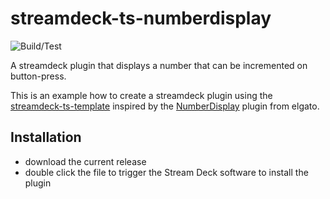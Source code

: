 # streamdeck-ts-numberdisplay

![Build/Test](https://github.com/rweich/streamdeck-ts-numberdisplay/workflows/Build%2FTest/badge.svg)

A streamdeck plugin that displays a number that can be incremented on button-press.

This is an example how to create a streamdeck plugin using the [streamdeck-ts-template](https://github.com/rweich/streamdeck-ts-template) inspired by the [NumberDisplay](https://github.com/elgatosf/streamdeck-numberdisplay) plugin from elgato.

## Installation
- download the current release
- double click the file to trigger the Stream Deck software to install the plugin
